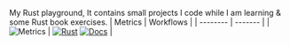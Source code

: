 My Rust playground, It contains small projects I code while I am learning & some Rust book exercises.
| Metrics | Workflows |
| -------- | ------- |
| ![Metrics](https://raw.githubusercontent.com/iahmadgad/iahmadgad-metrics/refs/heads/main/randoms-rs-metrics.svg) | [![Rust](https://github.com/iahmadgad/randoms-rs/actions/workflows/rust.yml/badge.svg)](https://github.com/iahmadgad/randoms-rs/actions/workflows/rust.yml) [![Docs](https://github.com/iahmadgad/randoms-rs/actions/workflows/docs.yml/badge.svg)](https://github.com/iahmadgad/randoms-rs/actions/workflows/docs.yml) |
